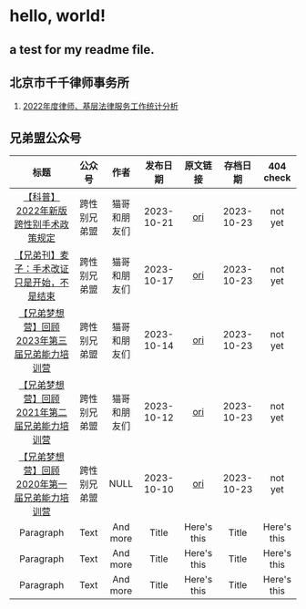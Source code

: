 # hello, world!
## a test for my readme file.
## 北京市千千律师事务所
1. [2022年度律师、基层法律服务工作统计分析](https://github.com/sogiecn/archive/blob/main/%E5%8C%97%E4%BA%AC%E5%B8%82%E5%8D%83%E5%8D%83%E5%BE%8B%E5%B8%88%E4%BA%8B%E5%8A%A1%E6%89%80/2022%E5%B9%B4%E5%BA%A6%E5%BE%8B%E5%B8%88%E3%80%81%E5%9F%BA%E5%B1%82%E6%B3%95%E5%BE%8B%E6%9C%8D%E5%8A%A1%E5%B7%A5%E4%BD%9C%E7%BB%9F%E8%AE%A1%E5%88%86%E6%9E%90%20(2023_9_15%2013_12_46).html)

## 兄弟盟公众号

|    标题     |   公众号     |   作者   |   发布日期  | 原文链接  |  存档日期   | 404 check |
|   :----:    |    :----:   | :----:  |  :----:   |  :----:  |   :----:   |   :----:  |
| [【科普】2022年新版跨性别手术政策规定](https://sogiecn.github.io/archive/跨性别兄弟盟/tQiIM4jPgpsSVAvNT33MjA.html) | 跨性别兄弟盟 | 猫哥和朋友们 | 2023-10-21 | [ori](https://mp.weixin.qq.com/s/tQiIM4jPgpsSVAvNT33MjA) | 2023-10-23 | not yet | 
| [【兄弟刊】麦子：手术改证只是开始，不是结束](https://sogiecn.github.io/archive/跨性别兄弟盟/pcn23CI3EydMGNI2bf7EMg.html) | 跨性别兄弟盟 | 猫哥和朋友们 | 2023-10-17 | [ori](https://mp.weixin.qq.com/s/pcn23CI3EydMGNI2bf7EMg) | 2023-10-23 | not yet |
| [【兄弟梦想营】回顾2023年第三届兄弟能力培训营](https://sogiecn.github.io/archive/跨性别兄弟盟/rl34o43lg_S0mp6mYQX96A.html) | 跨性别兄弟盟 | 猫哥和朋友们 | 2023-10-14 | [ori](https://mp.weixin.qq.com/s/rl34o43lg_S0mp6mYQX96A) | 2023-10-23 | not yet |
| [【兄弟梦想营】回顾2021年第二届兄弟能力培训营](https://sogiecn.github.io/archive/跨性别兄弟盟/eThcJdnt_LlRz38j9Oll1Q.html) | 跨性别兄弟盟 | 猫哥和朋友们 | 2023-10-12 | [ori](https://mp.weixin.qq.com/s/eThcJdnt_LlRz38j9Oll1Q) | 2023-10-23 | not yet |
| [【兄弟梦想营】回顾2020年第一届兄弟能力培训营](https://sogiecn.github.io/archive/跨性别兄弟盟/kc5luMFRxxMPf26nNi2GDg.html) | 跨性别兄弟盟 | NULL | 2023-10-10 | [ori](https://mp.weixin.qq.com/s/kc5luMFRxxMPf26nNi2GDg) | 2023-10-23 | not yet | 
| Paragraph   | Text        | And more      | Title       | Here's this   | Title       | Here's this   |
| Paragraph   | Text        | And more      | Title       | Here's this   | Title       | Here's this   |
| Paragraph   | Text        | And more      | Title       | Here's this   | Title       | Here's this   |

